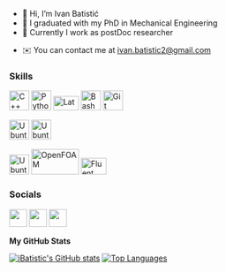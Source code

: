- 👋 Hi, I’m Ivan Batistić
- 🌱 I graduated with my PhD in Mechanical Engineering
- 🍯 Currently I work as postDoc researcher

* ✉️  You can contact me at [ivan.batistic2@gmail.com](mailto:ivan.batistic2@gmail.com)

### Skills

<p align="left">
<a href="https://docs.microsoft.com/en-us/cpp/?view=msvc-170" target="_blank" rel="noreferrer"><img src="https://raw.githubusercontent.com/danielcranney/readme-generator/main/public/icons/skills/cplusplus-colored.svg" width="36" height="36" alt="C++" /></a>
<a href="https://www.python.org/" target="_blank" rel="noreferrer"><img src="https://raw.githubusercontent.com/danielcranney/readme-generator/main/public/icons/skills/python-colored.svg" width="36" height="36" alt="Python" /></a>
<a href="https://www.latex-project.org/" target="_blank" rel="noreferrer"><img src="https://banner2.cleanpng.com/20180629/hjt/kisspng-latex-tex-live-typesetting-text-editor-tex-5b35eeb289e0b6.1909910215302611705648.jpg" width="46" height="26" alt="Latex" /></a>
<a href="https://www.bash.com/" target="_blank" rel="noreferrer"><img src="https://encrypted-tbn0.gstatic.com/images?q=tbn:ANd9GcT9pDzL7hgzhBGXhUZFTuvbCOzPD9s1oghoWfD14lccHu0hzxAoSdOHfrIDwp7slVPPiWs&usqp=CAU" width="36" height="36" alt="Bash" /></a>
<a href="https://www.git.com/" target="_blank" rel="noreferrer"><img src="https://git-scm.com/images/logos/downloads/Git-Icon-Black.png" width="36" height="36" alt="Git" /></a>

  
<p align="left">
<a href="https://ubuntu.com/" target="_blank" rel="noreferrer"><img src="https://assets.ubuntu.com/v1/ce518a18-CoF-2022_solid+O.svg" width="36" height="36" alt="Ubuntu" /></a>
<a href="https://www.microsoft.com/hr-hr/" target="_blank" rel="noreferrer"><img src="https://evo.audio/wp-content/uploads/2016/05/Windows-10-Icon.png" width="36" height="36" alt="Ubuntu" /></a>

</p>

<p align="left">
<a href="https://octave.org/" target="_blank" rel="noreferrer"><img src="https://upload.wikimedia.org/wikipedia/commons/6/6a/Gnu-octave-logo.svg" width="36" height="36" alt="Ubuntu" /></a>
<a href="https://www.openfoam.com/" target="_blank" rel="noreferrer"><img src="https://www.openfoam.com/themes/bs4esi/img/logo-1200x627.jpg" width="86" height="46" alt="OpenFOAM" /></a>
<a href="https://www.ansys.com/products/fluids/ansys-fluent" target="_blank" rel="noreferrer"><img src="https://aopds.com/wp-content/uploads/2020/03/Fluids.jpg" width="46" height="30" alt="Fluent" /></a>

</p>


### Socials

<a href="https://www.github.com/iBatistic" target="_blank" rel="noreferrer"><img src="https://raw.githubusercontent.com/danielcranney/readme-generator/main/public/icons/socials/github.svg" width="32" height="32" /></a> 
<a href="https://www.linkedin.com/in/ivan-batisti%C4%87-043125151/" target="_blank" rel="noreferrer"><img src="https://raw.githubusercontent.com/danielcranney/readme-generator/main/public/icons/socials/linkedin.svg" width="32" height="32" /></a> 
<a href="https://www.researchgate.net/profile/Ivan-Batistic" target="_blank" rel="noreferrer"><img src="https://upload.wikimedia.org/wikipedia/commons/5/5e/ResearchGate_icon_SVG.svg" width="32" height="32" /></a> 


<b>My GitHub Stats</b>

<a href="http://www.github.com/iBatistic"><img src="https://github-readme-stats.vercel.app/api?username=iBatistic&show_icons=true&hide=&count_private=true&hide_border=true&show_icons=true" alt="iBatistic's GitHub stats" /></a>
<a href="https://github.com/iBatistic" align="left"><img src="https://github-readme-stats.vercel.app/api/top-langs/?username=iBatistic&langs_count=10&title_color=black&text_color=black&icon_color=0891b2&bg_color=white&hide_border=true&locale=en&custom_title=Top%20%Languages" alt="Top Languages" /></a>


